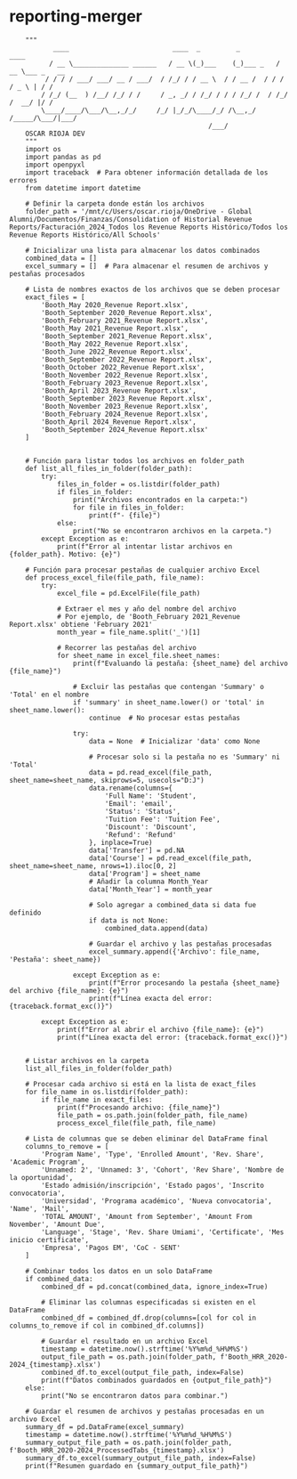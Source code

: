 # reporting-merger
        """
               ____                          ____  _         _          ____
              / __ \______________ ______   / __ \(_)___    (_)___ _   / __ \___ _   __
             / / / / ___/ ___/ __ / ___/  / /_/ / / __ \  / / __ /  / / / / _ \ | / /
            / /_/ (__  ) /__/ /_/ / /     / _, _/ / /_/ / / / /_/ /  / /_/ /  __/ |/ /
            \____/____/\___/\__,_/_/     /_/ |_/_/\____/_/ /\__,_/  /_____/\___/|___/
                                                      /___/
        OSCAR RIOJA DEV
        """  
        import os
        import pandas as pd
        import openpyxl
        import traceback  # Para obtener información detallada de los errores
        from datetime import datetime
        
        # Definir la carpeta donde están los archivos
        folder_path = '/mnt/c/Users/oscar.rioja/OneDrive - Global Alumni/Documentos/Finanzas/Consolidation of Historial Revenue Reports/Facturación_2024_Todos los Revenue Reports Histórico/Todos los Revenue Reports Histórico/All Schools'
        
        # Inicializar una lista para almacenar los datos combinados
        combined_data = []
        excel_summary = []  # Para almacenar el resumen de archivos y pestañas procesados
        
        # Lista de nombres exactos de los archivos que se deben procesar
        exact_files = [
            'Booth_May 2020_Revenue Report.xlsx',
            'Booth_September 2020_Revenue Report.xlsx',
            'Booth_February 2021_Revenue Report.xlsx',
            'Booth_May 2021_Revenue Report.xlsx',
            'Booth_September 2021_Revenue Report.xlsx',
            'Booth_May 2022_Revenue Report.xlsx',
            'Booth_June 2022_Revenue Report.xlsx',
            'Booth_September 2022_Revenue Report.xlsx',
            'Booth_October 2022_Revenue Report.xlsx',
            'Booth_November 2022_Revenue Report.xlsx',
            'Booth_February 2023_Revenue Report.xlsx',
            'Booth_April 2023_Revenue Report.xlsx',
            'Booth_September 2023_Revenue Report.xlsx',
            'Booth_November 2023_Revenue Report.xlsx',
            'Booth_February 2024_Revenue Report.xlsx',
            'Booth_April 2024_Revenue Report.xlsx',
            'Booth_September 2024_Revenue Report.xlsx'
        ]
        
        
        # Función para listar todos los archivos en folder_path
        def list_all_files_in_folder(folder_path):
            try:
                files_in_folder = os.listdir(folder_path)
                if files_in_folder:
                    print("Archivos encontrados en la carpeta:")
                    for file in files_in_folder:
                        print(f"- {file}")
                else:
                    print("No se encontraron archivos en la carpeta.")
            except Exception as e:
                print(f"Error al intentar listar archivos en {folder_path}. Motivo: {e}")
        
        # Función para procesar pestañas de cualquier archivo Excel
        def process_excel_file(file_path, file_name):
            try:
                excel_file = pd.ExcelFile(file_path)
        
                # Extraer el mes y año del nombre del archivo
                # Por ejemplo, de 'Booth_February 2021_Revenue Report.xlsx' obtiene 'February 2021'
                month_year = file_name.split('_')[1]
        
                # Recorrer las pestañas del archivo
                for sheet_name in excel_file.sheet_names:
                    print(f"Evaluando la pestaña: {sheet_name} del archivo {file_name}")
        
                    # Excluir las pestañas que contengan 'Summary' o 'Total' en el nombre
                    if 'summary' in sheet_name.lower() or 'total' in sheet_name.lower():
                        continue  # No procesar estas pestañas
        
                    try:
                        data = None  # Inicializar 'data' como None
        
                        # Procesar solo si la pestaña no es 'Summary' ni 'Total'
                        data = pd.read_excel(file_path, sheet_name=sheet_name, skiprows=5, usecols="D:J")
                        data.rename(columns={
                            'Full Name': 'Student',
                            'Email': 'email',
                            'Status': 'Status',
                            'Tuition Fee': 'Tuition Fee',
                            'Discount': 'Discount',
                            'Refund': 'Refund'
                        }, inplace=True)
                        data['Transfer'] = pd.NA
                        data['Course'] = pd.read_excel(file_path, sheet_name=sheet_name, nrows=1).iloc[0, 2]
                        data['Program'] = sheet_name
                        # Añadir la columna Month_Year
                        data['Month_Year'] = month_year
        
                        # Solo agregar a combined_data si data fue definido
                        if data is not None:
                            combined_data.append(data)
        
                        # Guardar el archivo y las pestañas procesadas
                        excel_summary.append({'Archivo': file_name, 'Pestaña': sheet_name})
        
                    except Exception as e:
                        print(f"Error procesando la pestaña {sheet_name} del archivo {file_name}: {e}")
                        print(f"Línea exacta del error: {traceback.format_exc()}")
        
            except Exception as e:
                print(f"Error al abrir el archivo {file_name}: {e}")
                print(f"Línea exacta del error: {traceback.format_exc()}")
        
        
        # Listar archivos en la carpeta
        list_all_files_in_folder(folder_path)
        
        # Procesar cada archivo si está en la lista de exact_files
        for file_name in os.listdir(folder_path):
            if file_name in exact_files:
                print(f"Procesando archivo: {file_name}")
                file_path = os.path.join(folder_path, file_name)
                process_excel_file(file_path, file_name)
        
        # Lista de columnas que se deben eliminar del DataFrame final
        columns_to_remove = [
            'Program Name', 'Type', 'Enrolled Amount', 'Rev. Share', 'Academic Program',
            'Unnamed: 2', 'Unnamed: 3', 'Cohort', 'Rev Share', 'Nombre de la oportunidad',
            'Estado admisión/inscripción', 'Estado pagos', 'Inscrito convocatoria',
            'Universidad', 'Programa académico', 'Nueva convocatoria', 'Name', 'Mail',
            'TOTAL AMOUNT', 'Amount from September', 'Amount From November', 'Amount Due',
            'Language', 'Stage', 'Rev. Share Umiami', 'Certificate', 'Mes inicio certificate',
            'Empresa', 'Pagos EM', 'CoC - SENT'
        ]
        
        # Combinar todos los datos en un solo DataFrame
        if combined_data:
            combined_df = pd.concat(combined_data, ignore_index=True)
        
            # Eliminar las columnas especificadas si existen en el DataFrame
            combined_df = combined_df.drop(columns=[col for col in columns_to_remove if col in combined_df.columns])
        
            # Guardar el resultado en un archivo Excel
            timestamp = datetime.now().strftime('%Y%m%d_%H%M%S')
            output_file_path = os.path.join(folder_path, f'Booth_HRR_2020-2024_{timestamp}.xlsx') 
            combined_df.to_excel(output_file_path, index=False)
            print(f"Datos combinados guardados en {output_file_path}")
        else:
            print("No se encontraron datos para combinar.")
        
        # Guardar el resumen de archivos y pestañas procesadas en un archivo Excel
        summary_df = pd.DataFrame(excel_summary)
        timestamp = datetime.now().strftime('%Y%m%d_%H%M%S')
        summary_output_file_path = os.path.join(folder_path, f'Booth_HRR_2020-2024_ProcessedTabs_{timestamp}.xlsx') 
        summary_df.to_excel(summary_output_file_path, index=False)
        print(f"Resumen guardado en {summary_output_file_path}")
